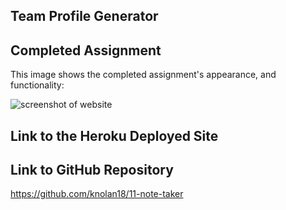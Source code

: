## Team Profile Generator



## Completed Assignment

This image shows the completed assignment's appearance, and functionality:

![screenshot of website](./Assets/screenshot.jpg)

## Link to the Heroku Deployed Site

## Link to GitHub Repository

https://github.com/knolan18/11-note-taker
